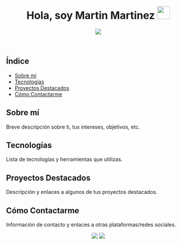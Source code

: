<h1 align="center"><b>Hola, soy Martin Martinez </b><img src="https://media.giphy.com/media/hvRJCLFzcasrR4ia7z/giphy.gif" width="35"></h1>

<p align="center">
  <a href="https://github.com/DenverCoder1/readme-typing-svg"><img src="https://readme-typing-svg.herokuapp.com?font=Time+New+Roman&color=cyan&size=25&center=true&vCenter=true&width=600&height=100&lines=Martin+Martinez..&hearts;++;Self-taught+Full+Stack+Developer,;Computer+Science+Student,;CTF+Newbie,;Active+Learner/Researcher,;Love+to+learn+new+stuffs..<3"></a>
</p>

<br>

## Índice

- [Sobre mí](#sobre-mí)
- [Tecnologías](#tecnologías)
- [Proyectos Destacados](#proyectos-destacados)
- [Cómo Contactarme](#cómo-contactarme)

## Sobre mí

Breve descripción sobre ti, tus intereses, objetivos, etc.

## Tecnologías

Lista de tecnologías y herramientas que utilizas.

## Proyectos Destacados

Descripción y enlaces a algunos de tus proyectos destacados.

## Cómo Contactarme

Información de contacto y enlaces a otras plataformas/redes sociales.

<!-- Badges -->
<p align="center">
  <img src="https://img.shields.io/badge/-HTML5-E34F26?style=flat&logo=html5&logoColor=white">
  <img src="https://img.shields.io/badge/-CSS3-1572B6?style=flat&logo=css3&logoColor=white">
  <!-- otros badges -->
</p>
